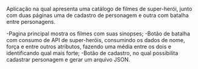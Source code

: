 Aplicação na qual apresenta uma catálogo de filmes de super-herói, junto com duas páginas uma de cadastro de personagem e outra com batalha entre personagens.

-Pagina principal mostra os filmes com suas sinopses;
-Botão de batalha com consumo de API de super-heróis, consumindo os dados de nome, força e entre outros atributos, fazendo uma média entre os dois e identificando qual mais forte;
-Botão de cadastro, no qual possibilita cadastrar personagem e gerar um arquivo JSON.
